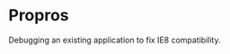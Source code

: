 <!--
  id: 2616
  slug: propros
  type: fortpolio
  categories: JavaScript, front end, HTML/CSS, game
  tags: IE, JavaScript
  clients: Athand
  collaboration: 
  prizes: 
  images: 
  inCv: false
  inPortfolio: false
  dateFrom: 2014-07-03
  dateTo: 2014-07-18
-->

# Propros

<p>Debugging an existing application to fix IE8 compatibility.</p>
